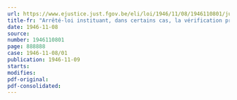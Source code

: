 ```yaml
---
url: https://www.ejustice.just.fgov.be/eli/loi/1946/11/08/1946110801/justel
title-fr: "Arrêté-loi instituant, dans certains cas, la vérification préalable de l'éligibilité des candidats aux élections communales"
date: 1946-11-08
source:
number: 1946110801
page: 888888
case: 1946-11-08/01
publication: 1946-11-09
starts:
modifies:
pdf-original:
pdf-consolidated:
---
```


